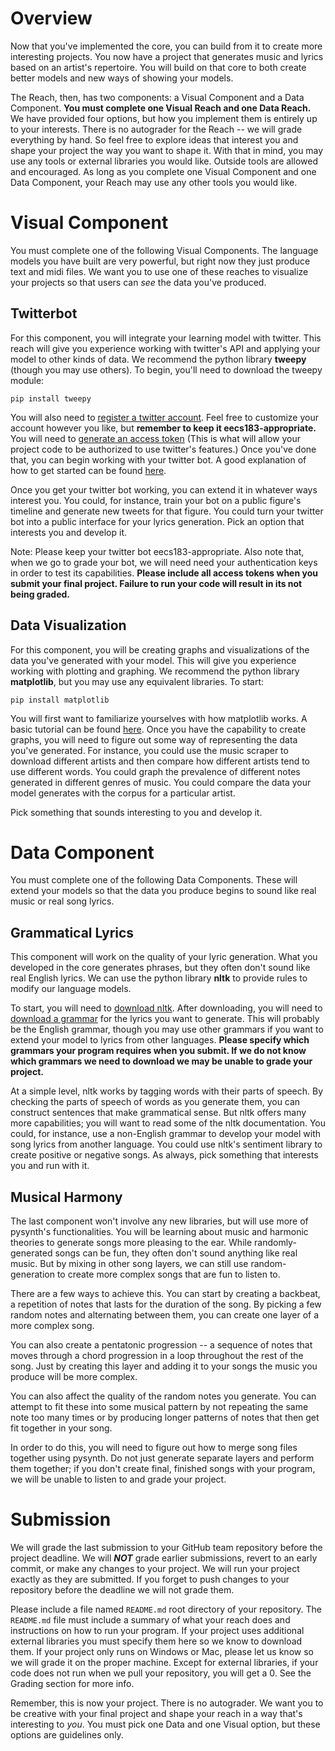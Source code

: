 # Overview

Now that you've implemented the core, you can build from it to create more interesting projects. You now have a project that generates music and lyrics based on an artist's repertoire. You will build on that core to both create better models and new ways of showing your models.

The Reach, then, has two components: a Visual Component and a Data Component. **You must complete one Visual Reach and one Data Reach.** We have provided four options, but how you implement them is entirely up to your interests. There is no autograder for the Reach --  we will grade everything by hand. So feel free to explore ideas that interest you and shape your project the way you want to shape it. With that in mind, you may use any tools or external libraries you would like. Outside tools are allowed and encouraged. As long as you complete one Visual Component and one Data Component, your Reach may use any other tools you would like.

# Visual Component

You must complete one of the following Visual Components. The language models you have built are very powerful, but right now they just produce text and midi files. We want you to use one of these reaches to visualize your projects so that users can *see* the data you've produced.

## Twitterbot

For this component, you will integrate your learning model with twitter. This reach will give you experience working with twitter's API and applying your model to other kinds of data. We recommend the python library **tweepy** (though you may use others). To begin, you'll need to download the tweepy module:

```pip install tweepy```

You will also need to [register a twitter account](https://twitter.com/signup/). Feel free to customize your account however you like, but **remember to keep it eecs183-appropriate.** You will need to [generate an access token](https://themepacific.com/how-to-generate-api-key-consumer-token-access-key-for-twitter-oauth/994/) (This is what will allow your project code to be authorized to use twitter's features.) Once you've done that, you can begin working with your twitter bot. A good explanation of how to get started can be found [here](http://pythoncentral.io/introduction-to-tweepy-twitter-for-python/).

Once you get your twitter bot working, you can extend it in whatever ways interest you. You could, for instance, train your bot on a public figure's timeline and generate new tweets for that figure. You could turn your twitter bot into a public interface for your lyrics generation. Pick an option that interests you and develop it.

Note: Please keep your twitter bot eecs183-appropriate. Also note that, when we go to grade your bot, we will need need your authentication keys in order to test its capabilities. **Please include all access tokens when you submit your final project. Failure to run your code will result in its not being graded.**

## Data Visualization

For this component, you will be creating graphs and visualizations of the data you've generated with your model. This will give you experience working with plotting and graphing. We recommend the python library **matplotlib**, but you may use any equivalent libraries. To start:

```pip install matplotlib```

You will first want to familiarize yourselves with how matplotlib works. A basic tutorial can be found [here](http://matplotlib.org/users/pyplot_tutorial.html). Once you have the capability to create graphs, you will need to figure out some way of representing the data you've generated. For instance, you could use the music scraper to download different artists and then compare how different artists tend to use different words. You could graph the prevalence of different notes generated in different genres of music. You could compare the data your model generates with the corpus for a particular artist.

Pick something that sounds interesting to you and develop it.


# Data Component

You must complete one of the following Data Components. These will extend your models so that the data you produce begins to sound like real music or real song lyrics. 

## Grammatical Lyrics

This component will work on the quality of your lyric generation. What you developed in the core generates phrases, but they often don't sound like real English lyrics. We can use the python library **nltk** to provide rules to modify our language models.

To start, you will need to [download nltk](http://www.nltk.org/install.html). After downloading, you will need to [download a grammar](http://www.nltk.org/data.html) for the lyrics you want to generate. This will probably be the English grammar, though you may use other grammars if you want to extend your model to lyrics from other languages. **Please specify which grammars your program requires when you submit. If we do not know which grammars we need to download we may be unable to grade your project.**

At a simple level, nltk works by tagging words with their parts of speech. By checking the parts of speech of words as you generate them, you can construct sentences that make grammatical sense. But nltk offers many more capabilities; you will want to read some of the nltk documentation. You could, for instance, use a non-English grammar to develop your model with song lyrics from another language. You could use nltk's sentiment library to create positive or negative songs. As always, pick something that interests you and run with it.

## Musical Harmony

The last component won't involve any new libraries, but will use more of pysynth's functionalities. You will be learning about music and harmonic theories to generate songs more pleasing to the ear. While randomly-generated songs can be fun, they often don't sound anything like real music. But by mixing in other song layers, we can still use random-generation to create more complex songs that are fun to listen to.

There are a few ways to achieve this. You can start by creating a backbeat, a repetition of notes that lasts for the duration of the song. By picking a few random notes and alternating between them, you can create one layer of a more complex song.

You can also create a pentatonic progression -- a sequence of notes that moves through a chord progression in a loop throughout the rest of the song. Just by creating this layer and adding it to your songs the music you produce will be more complex.

You can also affect the quality of the random notes you generate. You can attempt to fit these into some musical pattern by not repeating the same note too many times or by producing longer patterns of notes that then get fit together in your song.

In order to do this, you will need to figure out how to merge song files together using pysynth. Do not just generate separate layers and perform them together; if you don't create final, finished songs with your program, we will be unable to listen to and grade your project.

# Submission

We will grade the last submission to your GitHub team repository before the project deadline. We will ***NOT*** grade earlier submissions, revert to an early commit, or make any changes to your project. We will run your project exactly as they are submitted. If you forget to push changes to your repository before the deadline we will not grade them. 

Please include a file named `README.md` root directory of your repository. The `README.md` file must include a summary of what your reach does and instructions on how to run your program. If your project uses additional external libraries you must specify them here so we know to download them. If your project only runs on Windows or Mac, please let us know so we will grade it on the proper machine. Except for external libraries, if your code does not run when we pull your repository, you will get a 0. See the Grading section for more info.

Remember, this is now your project. There is no autograder. We want you to be creative with your final project and shape your reach in a way that's interesting to *you*. You must pick one Data and one Visual option, but these options are guidelines only. 